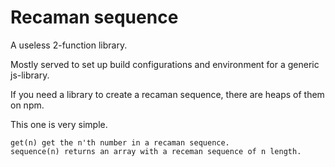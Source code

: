 # Recaman sequence

A useless 2-function library.

Mostly served to set up build configurations and environment for a  generic js-library.

If you need a library to create a recaman sequence, there are heaps of them on npm.

This one is very simple.

    get(n) get the n'th number in a recaman sequence.
    sequence(n) returns an array with a receman sequence of n length.

